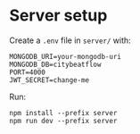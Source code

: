 # Server setup

Create a `.env` file in `server/` with:

```
MONGODB_URI=your-mongodb-uri
MONGODB_DB=citybeatflow
PORT=4000
JWT_SECRET=change-me
```

Run:

```
npm install --prefix server
npm run dev --prefix server
```




